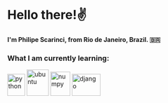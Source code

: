 # Hello there!✌️ 
#### I'm Philipe Scarinci, from Rio de Janeiro, Brazil. 🇧🇷
###
### What I am currently learning:
<div style="display: inline_block;">
	<img alt="python" width=40 height=50 src=https://s3.dualstack.us-east-2.amazonaws.com/pythondotorg-assets/media/files/python-logo-only.svg>
	<img alt="ubuntu" width=50 height=60 src=https://upload.wikimedia.org/wikipedia/commons/9/9e/UbuntuCoF.svg>
	<img alt="numpy"  width=45 height=55  src=https://www.svgrepo.com/show/354127/numpy.svg>
	<img alt="django" width=65 height=50 src=https://static.djangoproject.com/img/logos/django-logo-negative.svg><br/>
</div>
